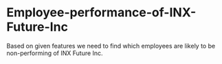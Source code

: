 # Employee-performance-of-INX-Future-Inc
Based on given features we need to find which employees are likely to be non-performing of INX Future Inc.

